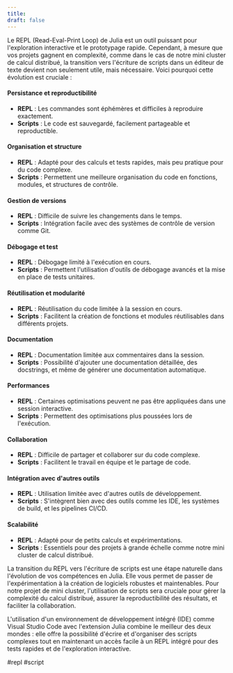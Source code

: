 ```yaml
---
title: 
draft: false
---
```

Le REPL (Read-Eval-Print Loop) de Julia est un outil puissant pour l'exploration interactive et le prototypage rapide. Cependant, à mesure que vos projets gagnent en complexité, comme dans le cas de notre mini cluster de calcul distribué, la transition vers l'écriture de scripts dans un éditeur de texte devient non seulement utile, mais nécessaire. Voici pourquoi cette évolution est cruciale :

#### Persistance et reproductibilité
- **REPL** : Les commandes sont éphémères et difficiles à reproduire exactement.
- **Scripts** : Le code est sauvegardé, facilement partageable et reproductible.

#### Organisation et structure
- **REPL** : Adapté pour des calculs et tests rapides, mais peu pratique pour du code complexe.
- **Scripts** : Permettent une meilleure organisation du code en fonctions, modules, et structures de contrôle.

#### Gestion de versions
- **REPL** : Difficile de suivre les changements dans le temps.
- **Scripts** : Intégration facile avec des systèmes de contrôle de version comme Git.

#### Débogage et test
- **REPL** : Débogage limité à l'exécution en cours.
- **Scripts** : Permettent l'utilisation d'outils de débogage avancés et la mise en place de tests unitaires.

#### Réutilisation et modularité
- **REPL** : Réutilisation du code limitée à la session en cours.
- **Scripts** : Facilitent la création de fonctions et modules réutilisables dans différents projets.

#### Documentation
- **REPL** : Documentation limitée aux commentaires dans la session.
- **Scripts** : Possibilité d'ajouter une documentation détaillée, des docstrings, et même de générer une documentation automatique.

#### Performances
- **REPL** : Certaines optimisations peuvent ne pas être appliquées dans une session interactive.
- **Scripts** : Permettent des optimisations plus poussées lors de l'exécution.

#### Collaboration
- **REPL** : Difficile de partager et collaborer sur du code complexe.
- **Scripts** : Facilitent le travail en équipe et le partage de code.

#### Intégration avec d'autres outils
- **REPL** : Utilisation limitée avec d'autres outils de développement.
- **Scripts** : S'intègrent bien avec des outils comme les IDE, les systèmes de build, et les pipelines CI/CD.

#### Scalabilité
- **REPL** : Adapté pour de petits calculs et expérimentations.
- **Scripts** : Essentiels pour des projets à grande échelle comme notre mini cluster de calcul distribué.

La transition du REPL vers l'écriture de scripts est une étape naturelle dans l'évolution de vos compétences en Julia. Elle vous permet de passer de l'expérimentation à la création de logiciels robustes et maintenables. Pour notre projet de mini cluster, l'utilisation de scripts sera cruciale pour gérer la complexité du calcul distribué, assurer la reproductibilité des résultats, et faciliter la collaboration.

L'utilisation d'un environnement de développement intégré (IDE) comme Visual Studio Code avec l'extension Julia combine le meilleur des deux mondes : elle offre la possibilité d'écrire et d'organiser des scripts complexes tout en maintenant un accès facile à un REPL intégré pour des tests rapides et de l'exploration interactive.

#repl #script
